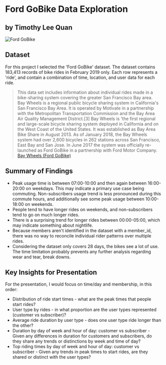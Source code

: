 # Ford GoBike Data Exploration

## by Timothy Lee Quan

![Ford GoBike](https://hoodwork-production.s3.amazonaws.com/uploads/story/image/37523/Ford_GoBikes.jpg)

## Dataset

For this project I selected the 'Ford GoBike' dataset.
The dataset contains 183,413 records of bike rides in February 2019 only.
Each row represents a 'ride', and contain a combination of time, location, and user data for each ride.

> This data set includes information about individual rides made in a bike-sharing system covering the greater San Francisco Bay area. Bay Wheels is a regional public bicycle sharing system in California's San Francisco Bay Area. It is operated by Motivate in a partnership with the Metropolitan Transportation Commission and the Bay Area Air Quality Management District.[3] Bay Wheels is 'the first regional and large-scale bicycle sharing system deployed in California and on the West Coast of the United States. It was established as Bay Area Bike Share in August 2013. As of January 2018, the Bay Wheels system had over 2,600 bicycles in 262 stations across San Francisco, East Bay and San Jose. In June 2017 the system was officially re-launched as Ford GoBike in a partnership with Ford Motor Company.
[Bay Wheels (Ford GoBike)](https://en.wikipedia.org/wiki/Bay_Wheels)

## Summary of Findings

* Peak usage time is between 07:00-10:00 and then again between 16:00-20:00 on weekdays. This may indicate a primary use case being commuting. Non-subscribers usage trend is less pronounced during this commute hours, and additionally see some peak usage between 10:00-18:00 on weekends.
* People tend to have longer rides on weekends, and non-subscribers tend to go on much longer rides.
* There is a surprising trend for longer rides between 00:00-05:00, which may indicate something about nightlife.
* Because members aren't identified in the dataset with a member_id, there was no way to reconcile individual rider patterns over multiple rides.
* Considering the dataset only covers 28 days, the bikes see a lot of use. The time limitation probably prevents any further analysis regarding wear and tear, break downs.

## Key Insights for Presentation

For the presentation, I would focus on time/day and membership, in this order:

* Distribution of ride start times - what are the peak times that people start rides?
* User type by rides - in what proportion are the user types represented (customer vs subscriber)?
* Average ride duration by user type - does one user type ride longer than the other?
* Duration by day of week and hour of day: customer vs subscriber - Given any differences in duration for customers and subscribers, do they share any trends or distinctions by week and time of day?
* Top riding times by day of week and hour of day: customer vs subscriber - Given any trends in peak times to start rides, are they shared or distinct with the user types?
